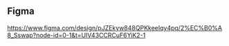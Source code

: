 ## Figma
https://www.figma.com/design/pJZEkyw848QPKkeeIqy4pq/2%EC%B0%A8_Sswap?node-id=0-1&t=UlV43CCRCuF6YiK2-1
